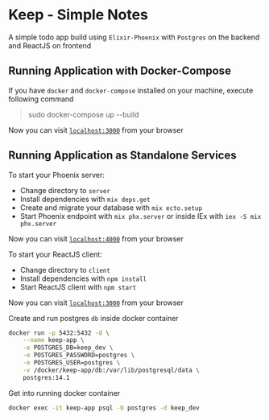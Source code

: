 # Keep - Simple Notes

A simple todo app build using `Elixir-Phoenix` with `Postgres` on the backend and ReactJS on frontend

## Running Application with Docker-Compose

If you have `docker` and `docker-compose` installed on your machine, execute following command

> sudo docker-compose up --build

Now you can visit [`localhost:3000`](http://localhost:3000) from your browser

## Running Application as Standalone Services

To start your Phoenix server:

  * Change directory to `server`
  * Install dependencies with `mix deps.get`
  * Create and migrate your database with `mix ecto.setup`
  * Start Phoenix endpoint with `mix phx.server` or inside IEx with `iex -S mix phx.server`

Now you can visit [`localhost:4000`](http://localhost:4000) from your browser

To start your ReactJS client:

  * Change directory to  `client`
  * Install dependencies with `npm install`
  * Start ReactJS client with `npm start`

Now you can visit [`localhost:3000`](http://localhost:3000) from your browser

Create and run postgres `db` inside docker container

```bash
docker run -p 5432:5432 -d \
    --name keep-app \
    -e POSTGRES_DB=keep_dev \
    -e POSTGRES_PASSWORD=postgres \
    -e POSTGRES_USER=postgres \
    -v /docker/keep-app/db:/var/lib/postgresql/data \
    postgres:14.1
```

Get into running docker container

```bash
docker exec -it keep-app psql -U postgres -d keep_dev
```